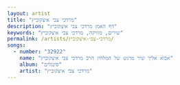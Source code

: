 ```yaml
---
layout: artist
title: "מרדכי צבי איצקוביץ"
description: "דף האמן מרדכי צבי איצקוביץ"
keywords: "שירים, מוזיקה, מרדכי צבי איצקוביץ"
permalink: /artists/מרדכי-צבי-איצקוביץ/
songs:
  - number: "32922"
    name: "אבוא אליך שיר מרגש של המלחין הרב מרדכי צבי איצקוביץ"
    album: "סינגלים"
    artist: "מרדכי צבי איצקוביץ"
---
```

